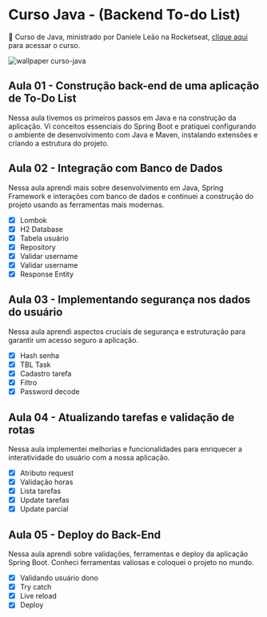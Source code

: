 # Curso Java - (Backend To-do List)
🚀 Curso de Java, ministrado por Daniele Leão na Rocketseat, [clique aqui](https://rocketseat.com.br/curso-gratuito-java/convite/bianca-21427) para acessar o curso.

<img src="./src/img/Wallpaper%201%20-%201920x1080.png" alt="wallpaper curso-java"/>

## Aula 01 - Construção back-end de uma aplicação de To-Do List
Nessa aula tivemos os primeiros passos em Java e na construção da aplicação. Vi conceitos essenciais do Spring Boot e pratiquei configurando o ambiente de desenvolvimento com Java e Maven, instalando extensões e criando a estrutura do projeto.

## Aula 02 - Integração com Banco de Dados
Nessa aula aprendi mais sobre desenvolvimento em Java, Spring Framework e interações com banco de dados e continuei a construção do projeto usando as ferramentas mais modernas.

- [x] Lombok
- [x] H2 Database
- [x] Tabela usuário
- [x] Repository
- [x] Validar username
- [x] Validar username
- [x] Response Entity

## Aula 03 - Implementando segurança nos dados do usuário
Nessa aula aprendi aspectos cruciais de segurança e estruturação para garantir um acesso seguro a aplicação.

- [x] Hash senha
- [x] TBL Task
- [x] Cadastro tarefa
- [x] Filtro
- [x] Password decode

## Aula 04 - Atualizando tarefas e validação de rotas
Nessa aula implementei melhorias e funcionalidades para enriquecer a interatividade do usuário com a nossa aplicação.

- [x] Atributo request
- [x] Validação horas
- [x] Lista tarefas
- [x] Update tarefas
- [x] Update parcial

## Aula 05 - Deploy do Back-End
 Nessa aula aprendi sobre validações, ferramentas e deploy da aplicação Spring Boot. Conheci ferramentas valiosas e coloquei o projeto no mundo.

 - [x] Validando usuário dono
 - [x] Try catch
 - [x] Live reload
 - [x] Deploy
